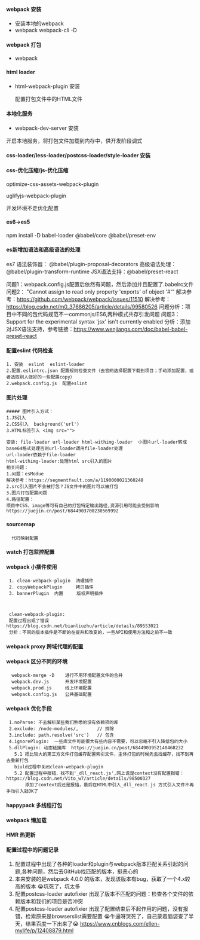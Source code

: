 #### webpack 安装
 - 安装本地的webpack
 - webpack webpack-cli -D

 #### webpack 打包
 - webpack

 #### html loader

 - html-webpack-plugin 安装  

   配置打包文件中的HTML文件

#### 本地化服务

- webpack-dev-server 安装

 开启本地服务，将打包文件加载到内存中，供开发阶段调式


#### css-loader/less-loader/postcss-loader/style-loader 安装
     

#### css-优化压缩/js-优化压缩

  optimize-css-assets-webpack-plugin

  uglifyjs-webpack-plugin

  开发环境不走优化配置


 #### es6->es5

 npm install -D babel-loader @babel/core @babel/preset-env
 
 #### es新增加语法和高级语法的处理
   es7 语法装饰器： @babel/plugin-proposal-decorators
   高级语法处理： @babel/plugin-transform-runtime
   JSX语法支持：@babel/preset-react
   
   问题1：webpack.config.js配置后依然有问题，然后添加并且配置了.babelrc文件
   问题2： "Cannot assign to read only property 'exports' of object '#<Object>'" 
   解决参考：https://github.com/webpack/webpack/issues/11510
   解决参考：https://blog.csdn.net/m0_37686205/article/details/99580526
   问题分析：项目中不同的包代码规范不一commonjs/ES6,两种模式共存引发问题
   问题3： Support for the experimental syntax 'jsx' isn't currently enabled
   分析：添加对JSX语法支持，参考链接：https://www.wenjiangs.com/doc/babel-babel-preset-react
   


####  配置eslint 代码检查
    1. 安装  eslint  eslint-loader
    2.配置.eslintrc.json 配置规则检查文件（去官网选择配置下载到项目；手动添加配置，或者选取别人做好的一些配置copy）
    2.webpack.config.js  配置eslint

#### 图片处理
    ##### 图片引入方式：
    1.JS引入 
    2.CSS引入  background('url')
    3.HTML标签引入 <img src="">

    安装: file-loader url-loader html-withimg-loader  小图片url-loader转成base64格式处理否则url-loader调用file-loader处理
    url-loader依赖于file-loader
    html-withimg-loader:处理html src引入的图片
    相关问题：
    1.问题：esModue 
    解决参考：https://segmentfault.com/a/1190000021360248
    2.src引入图片不会被打包？JS文件中的图片可以被打包
    3.图片打包配置问题
    4.路径配置：
    项目中CSS、image等可有自己的打包特定输出路径,资源引用可能会受到影响
    https://juejin.cn/post/6844903700230569992


 #### sourcemap  
      代码映射配置
    

#### watch  打包监控配置


#### webpack 小插件使用
     1. clean-webpack-plugin  清理插件
     2. copyWebpackPlugin     拷贝插件
     3. bannerPlugin  内置     版权声明插件

     

     clean-webpack-plugin:
     配置过程出现了错误 https://blog.csdn.net/bianliuzhu/article/details/89553021
     分析：不同的版本插件是不断的在提升和改变的，一些API和使用方法和之前不一致

####  webpack proxy 跨域代理的配置


####  webpack 区分不同的环境
      webpack-merge -D    进行不用环境配置文件的合并
      webpack.dev.js      开发环境配置
      webpack.prod.js     线上环境配置
      webpack.config.js   公共基础配置
    

#### webpack 优化手段
     1.noParse: 不去解析某些我们熟悉的没有依赖项的库
     2.exclude: /node-modules/,       // 排除
     3.include: path.resolve('src')   // 包含
     4.ignorePlugin:  一些库文件可能很大有些内容不需要，可以忽略不引入降低包的大小
     5.dllPlugin: 动态链接库  https://juejin.cn/post/6844903952140468232
       5.1 把比较大的第三方文件打包缓存配置索引文件，主体打包的时候先去找缓存，找不到再去重新打包
       biuld过程中关闭clean-webpack-plugin
       5.2 配置过程中报错，找不到'_dll_react.js',网上说是context没有配置报错：https://blog.csdn.net/Vito_w7/article/details/98500327
           添加了context后还是报错，最后在HTML中引入_dll_react.js 方式引入文件不再手动引入就OK了

#### happypack 多线程打包
     

#### webpack 懒加载


#### HMR 热更新 


    
#### 配置过程中的问题记录
 1. 配置过程中出现了各种的loader和plugin与webpack版本匹配关系引起的问题,各种问题，然后去GitHub找匹配的版本，挺恶心的
 2. 本来安装的是webpack 4.0.0 的版本，发现该版本有bug，获取了一个4.x较高的版本  😭坑死了，坑太多
 3. 配置postcss-loader  autofixier  出现了版本不匹配的问题：检查各个文件的依赖版本和我们的项目是否冲突
 4. 配置postcss-loader  autofixier  出现了配置结束后不起作用的问题，没有报错，检索原来是browserslist需要配置 😭牛逼呀哭死了，自己蒙着脑袋查了半天，结果百度一下出来了😭   https://www.cnblogs.com/ellen-mylife/p/12408879.html


 

 
 